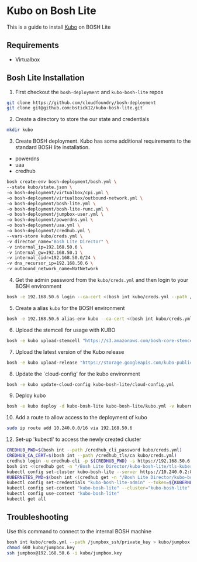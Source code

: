 # Kubo on Bosh Lite

This is a guide to install [Kubo](https://github.com/cloudfoundry-incubator/kubo-release) on BOSH Lite

## Requirements

* Virtualbox

## Bosh Lite Installation
1. First checkout the `bosh-deployment` and `kubo-bosh-lite` repos
```bash
git clone https://github.com/cloudfoundry/bosh-deployment 
git clone git@github.com:bstick12/kubo-bosh-lite.git
```
2. Create a directory to store the our state and credentials
```bash
mkdir kubo
```
3. Create BOSH deployment. Kubo has some additional requirements to the standard BOSH lite installation. 
* powerdns
* uaa
* credhub
```bash
bosh create-env bosh-deployment/bosh.yml \
--state kubo/state.json \
-o bosh-deployment/virtualbox/cpi.yml \
-o bosh-deployment/virtualbox/outbound-network.yml \
-o bosh-deployment/bosh-lite.yml \
-o bosh-deployment/bosh-lite-runc.yml \
-o bosh-deployment/jumpbox-user.yml \
-o bosh-deployment/powerdns.yml \
-o bosh-deployment/uaa.yml \
-o bosh-deployment/credhub.yml \
--vars-store kubo/creds.yml \
-v director_name="Bosh Lite Director" \
-v internal_ip=192.168.50.6 \
-v internal_gw=192.168.50.1 \
-v internal_cidr=192.168.50.0/24 \
-v dns_recursor_ip=192.168.50.6 \
-v outbound_network_name=NatNetwork
```
4. Get the admin password from the `kubo/creds.yml` and then login to your BOSH environment
```bash
bosh -e 192.168.50.6 login --ca-cert <(bosh int kubo/creds.yml --path /director_ssl/ca) 
```
5. Create a alias `kubo` for the BOSH environment
```bash
bosh -e 192.168.50.6 alias-env kubo --ca-cert <(bosh int kubo/creds.yml --path /director_ssl/ca)
```
6. Upload the stemcell for usage with KUBO
```bash
bosh -e kubo upload-stemcell "https://s3.amazonaws.com/bosh-core-stemcells/warden/bosh-stemcell-3421.11-warden-boshlite-ubuntu-trusty-go_agent.tgz"
```
7. Upload the latest version of the Kubo release
```bash
bosh -e kubo upload-release "https://storage.googleapis.com/kubo-public/kubo-release-latest.tgz"
```
8. Update the `cloud-config' for the kubo environment
```bash
bosh -e kubo update-cloud-config kubo-bosh-lite/cloud-config.yml
```
9. Deploy kubo
```bash
bosh -e kubo deploy -d kubo-bosh-lite kubo-bosh-lite/kubo.yml -v kubernetes_master_host=10.240.0.2
```
10. Add a route to allow access to the deployment of kubo
```bash
sudo ip route add 10.240.0.0/16 via 192.168.50.6
```

12. Set-up 'kubectl' to access the newly created cluster
```bash
CREDHUB_PWD=$(bosh int --path /credhub_cli_password kubo/creds.yml)
CREDHUB_CA_CERT=$(bosh int --path /credhub_tls/ca kubo/creds.yml)
credhub login -u credhub-cli -p ${CREDHUB_PWD} -s https://192.168.50.6:8844 --skip-tls-validation
bosh int <(credhub get -n "/Bosh Lite Director/kubo-bosh-lite/tls-kubernetes" --output-json) --path=/value/ca > kubo/kubernetes.crt
kubectl config set-cluster kubo-bosh-lite --server https://10.240.0.2:8443 --embed-certs=true --certificate-authority=kubo/kubernetes.crt 
KUBERNETES_PWD=$(bosh int <(credhub get -n "/Bosh Lite Director/kubo-bosh-lite/kubo-admin-password" --output-json) --path=/value)
kubectl config set-credentials "kubo-bosh-lite-admin" --token=${KUBERNETES_PWD}
kubectl config set-context "kubo-bosh-lite" --cluster="kubo-bosh-lite" --user="kubo-bosh-lite-admin"
kubectl config use-context "kubo-bosh-lite"
kubectl get all
```

## Troubleshooting

Use this command to connect to the internal BOSH machine 
```bash
bosh int kubo/creds.yml --path /jumpbox_ssh/private_key > kubo/jumpbox.key
chmod 600 kubo/jumpbox.key
ssh jumpbox@192.168.50.6 -i kubo/jumpbox.key
```


